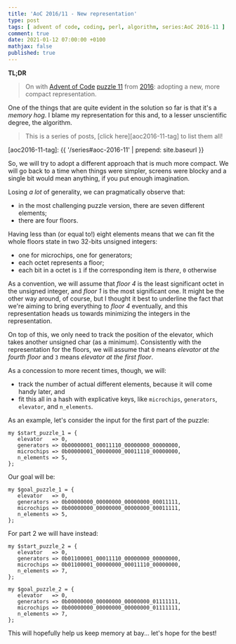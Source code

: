 ```yaml
---
title: 'AoC 2016/11 - New representation'
type: post
tags: [ advent of code, coding, perl, algorithm, series:AoC 2016-11 ]
comment: true
date: 2021-01-12 07:00:00 +0100
mathjax: false
published: true
---
```


**TL;DR**

> On with [Advent of Code][] [puzzle 11][p11] from [2016][aoc2016]:
> adopting a new, more compact representation.

One of the things that are quite evident in the solution so far is that
it's a *memory hog*. I blame my representation for this and, to a lesser
unscientific degree, the algorithm.

> This is a series of posts, [click here][aoc2016-11-tag] to list them
> all!

[aoc2016-11-tag]: {{ '/series#aoc-2016-11' | prepend: site.baseurl }}

So, we will try to adopt a different approach that is much more compact.
We will go back to a time when things were simpler, screens were blocky
and a single bit would mean anything, if you put enough imagination.

Losing *a lot* of generality, we can pragmatically observe that:

- in the most challenging puzzle version, there are seven different
  elements;
- there are four floors.

Having less than (or equal to!) eight elements means that we can fit the
whole floors state in two 32-bits unsigned integers:

- one for microchips, one for generators;
- each octet represents a floor;
- each bit in a octet is `1` if the corresponding item is *there*, `0`
  otherwise

As a convention, we will assume that *floor 4* is the least significant
octet in the unsigned integer, and *floor 1* is the most significant
one. It might be the other way around, of course, but I thought it best
to underline the fact that we're aiming to bring everything to *floor 4*
eventually, and this representation heads us towards minimizing the
integers in the representation.

On top of this, we only need to track the position of the elevator,
which takes another unsigned char (as a minimum). Consistently with the
representation for the floors, we will assume that `0` means *elevator
at the fourth floor* and `3` means *elevator at the first floor*.

As a concession to more recent times, though, we will:

- track the number of actual different elements, because it will come
  handy later, and
- fit this all in a hash with explicative keys, like `microchips`,
  `generators`, `elevator`, and `n_elements`.

As an example, let's consider the input for the first part of the
puzzle:

```
my $start_puzzle_1 = {
   elevator   => 0,
   generators => 0b00000001_00011110_00000000_00000000,
   microchips => 0b00000001_00000000_00011110_00000000,
   n_elements => 5,
};
```

Our goal will be:

```
my $goal_puzzle_1 = {
   elevator   => 0,
   generators => 0b00000000_00000000_00000000_00011111,
   microchips => 0b00000000_00000000_00000000_00011111,
   n_elements => 5,
};
```

For part 2 we will have instead:

```
my $start_puzzle_2 = {
   elevator   => 0,
   generators => 0b01100001_00011110_00000000_00000000,
   microchips => 0b01100001_00000000_00011110_00000000,
   n_elements => 7,
};

my $goal_puzzle_2 = {
   elevator   => 0,
   generators => 0b00000000_00000000_00000000_01111111,
   microchips => 0b00000000_00000000_00000000_01111111,
   n_elements => 7,
};
```

This will hopefully help us keep memory at bay... let's hope for the
best!


[p11]: https://adventofcode.com/2016/day/11
[aoc2016]: https://adventofcode.com/2016/
[Advent of Code]: https://adventofcode.com/
[Perl]: https://www.perl.org/
